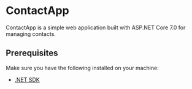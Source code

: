 # ContactApp

ContactApp is a simple web application built with ASP.NET Core 7.0 for managing contacts.

## Prerequisites

Make sure you have the following installed on your machine:

- [.NET SDK](https://dotnet.microsoft.com/download)
